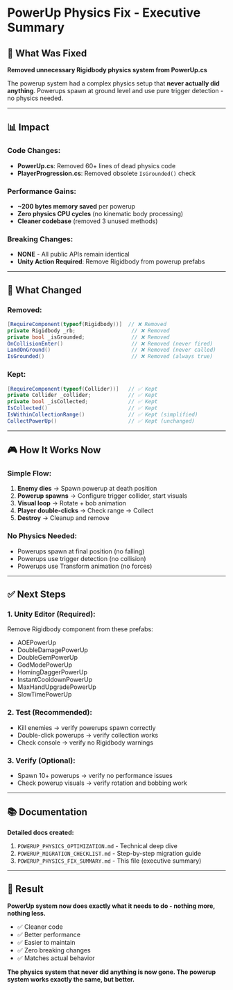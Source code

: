 # PowerUp Physics Fix - Executive Summary

## 🎯 What Was Fixed

**Removed unnecessary Rigidbody physics system from PowerUp.cs**

The powerup system had a complex physics setup that **never actually did anything**. Powerups spawn at ground level and use pure trigger detection - no physics needed.

---

## 📊 Impact

### Code Changes:
- **PowerUp.cs**: Removed 60+ lines of dead physics code
- **PlayerProgression.cs**: Removed obsolete `IsGrounded()` check

### Performance Gains:
- **~200 bytes memory saved** per powerup
- **Zero physics CPU cycles** (no kinematic body processing)
- **Cleaner codebase** (removed 3 unused methods)

### Breaking Changes:
- **NONE** - All public APIs remain identical
- **Unity Action Required**: Remove Rigidbody from powerup prefabs

---

## 🔧 What Changed

### Removed:
```csharp
[RequireComponent(typeof(Rigidbody))]  // ❌ Removed
private Rigidbody _rb;                  // ❌ Removed
private bool _isGrounded;               // ❌ Removed
OnCollisionEnter()                      // ❌ Removed (never fired)
LandOnGround()                          // ❌ Removed (never called)
IsGrounded()                            // ❌ Removed (always true)
```

### Kept:
```csharp
[RequireComponent(typeof(Collider))]   // ✅ Kept
private Collider _collider;            // ✅ Kept
private bool _isCollected;             // ✅ Kept
IsCollected()                          // ✅ Kept
IsWithinCollectionRange()              // ✅ Kept (simplified)
CollectPowerUp()                       // ✅ Kept (unchanged)
```

---

## 🎮 How It Works Now

### Simple Flow:
1. **Enemy dies** → Spawn powerup at death position
2. **Powerup spawns** → Configure trigger collider, start visuals
3. **Visual loop** → Rotate + bob animation
4. **Player double-clicks** → Check range → Collect
5. **Destroy** → Cleanup and remove

### No Physics Needed:
- Powerups spawn at final position (no falling)
- Powerups use trigger detection (no collision)
- Powerups use Transform animation (no forces)

---

## ✅ Next Steps

### 1. Unity Editor (Required):
Remove Rigidbody component from these prefabs:
- AOEPowerUp
- DoubleDamagePowerUp
- DoubleGemPowerUp
- GodModePowerUp
- HomingDaggerPowerUp
- InstantCooldownPowerUp
- MaxHandUpgradePowerUp
- SlowTimePowerUp

### 2. Test (Recommended):
- Kill enemies → verify powerups spawn correctly
- Double-click powerups → verify collection works
- Check console → verify no Rigidbody warnings

### 3. Verify (Optional):
- Spawn 10+ powerups → verify no performance issues
- Check powerup visuals → verify rotation and bobbing work

---

## 📚 Documentation

**Detailed docs created:**
1. `POWERUP_PHYSICS_OPTIMIZATION.md` - Technical deep dive
2. `POWERUP_MIGRATION_CHECKLIST.md` - Step-by-step migration guide
3. `POWERUP_PHYSICS_FIX_SUMMARY.md` - This file (executive summary)

---

## 🚀 Result

**PowerUp system now does exactly what it needs to do - nothing more, nothing less.**

- ✅ Cleaner code
- ✅ Better performance
- ✅ Easier to maintain
- ✅ Zero breaking changes
- ✅ Matches actual behavior

**The physics system that never did anything is now gone. The powerup system works exactly the same, but better.**
